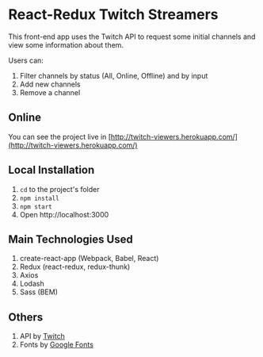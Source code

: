 # React-Redux Twitch Streamers

This front-end app uses the Twitch API to request some initial channels and view some information about them.

Users can:

1. Filter channels by status (All, Online, Offline) and by input
2. Add new channels
3. Remove a channel

## Online
You can see the project live in [http://twitch-viewers.herokuapp.com/](http://twitch-viewers.herokuapp.com/)

## Local Installation
1. ```cd``` to the project's folder
2. ```npm install```
3. ```npm start```
4. Open http://localhost:3000

## Main Technologies Used
1. create-react-app (Webpack, Babel, React)
2. Redux (react-redux, redux-thunk)
3. Axios
4. Lodash
5. Sass (BEM)

## Others
1. API by [Twitch](https://github.com/justintv/Twitch-API)
2. Fonts by [Google Fonts](https://fonts.google.com/)
